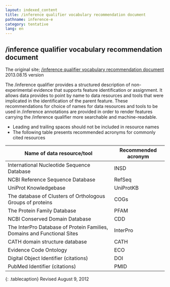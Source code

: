 ```yaml
---
layout: indexed_content
title: /inference qualifier vocabulary recommendation document
pathname: inference-e
category: tentative
lang: en
---
```


## /inference qualifier vocabulary recommendation document

The original site; [/inference qualifier vocabulary recommendation document](http://www.insdc.org/documents/inference-qualifiers) 2013.08.15 version

The /inference qualifier provides a structured description of
non-experimental evidence that supports feature identification or
assignment. It allows data provides to point by name to data resources
and tools that were implicated in the identification of the parent
feature. These recommendations for choice of names for data resources
and tools to be used in /inference annotations are provided in order to
render features carrying the /inference qualifier more searchable and
machine-readable.

  - Leading and trailing spaces should not be included in resource names
  - The following table presents recommended acronyms for commonly cited resources

| Name of data resource/tool                                              | Recommended acronym |
| ----------------------------------------------------------------------- | ------------------- |
| International Nucleotide Sequence Database                              | INSD                |
| NCBI Reference Sequence Database                                        | RefSeq              |
| UniProt Knowledgebase                                                   | UniProtKB           |
| The database of Clusters of Orthologous Groups of proteins              | COGs                |
| The Protein Family Database                                             | PFAM                |
| NCBI Conserved Domain Database                                          | CDD                 |
| The InterPro Database of Protein Families, Domains and Functional Sites | InterPro            |
| CATH domain structure database                                          | CATH                |
| Evidence Code Ontology                                                  | ECO                 |
| Digital Object Identifier (citations)                                   | DOI                 |
| PubMed Identifier (citations)                                           | PMID                |

{: .tablecaption}
Revised August 9, 2012